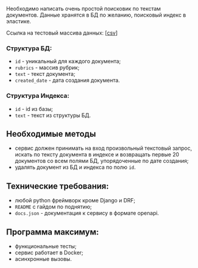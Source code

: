 Необходимо написать очень простой поисковик по текстам документов. Данные хранятся в БД по желанию, поисковый индекс в
эластике.

Ссылка на тестовый массива
данных: [[csv](https://api.onedrive.com/v1.0/shares/u!aHR0cHM6Ly8xZHJ2Lm1zL3UvcyFBdldqdXEtLW5zblNrYW8yUzVzMnpUTHpNMHBweHc_ZT1RQnJIMGQ/root/content)]

### Структура БД:

- `id` - уникальный для каждого документа;
- `rubrics` - массив рубрик;
- `text` - текст документа;
- `created_date` - дата создания документа.

### Структура Индекса:

- `id` - id из базы;
- `text` - текст из структуры БД.

## Необходимые методы

- сервис должен принимать на вход произвольный текстовый запрос, искать по тексту документа в индексе и возвращать
  первые 20 документов со всем полями БД, упорядоченные по дате создания;
- удалять документ из БД и индекса по полю  `id`.

## Технические требования:

- любой python фреймворк кроме Django и DRF;
- `README` с гайдом по поднятию;
- `docs.json` - документация к сервису в формате openapi.

## Программа максимум:

- функциональные тесты;
- сервис работает в Docker;
- асинхронные вызовы.